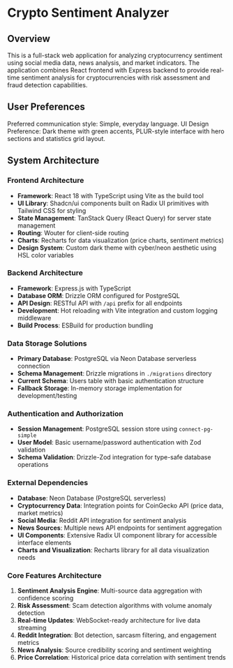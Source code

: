 # Crypto Sentiment Analyzer

## Overview

This is a full-stack web application for analyzing cryptocurrency sentiment using social media data, news analysis, and market indicators. The application combines React frontend with Express backend to provide real-time sentiment analysis for cryptocurrencies with risk assessment and fraud detection capabilities.

## User Preferences

Preferred communication style: Simple, everyday language.
UI Design Preference: Dark theme with green accents, PLUR-style interface with hero sections and statistics grid layout.

## System Architecture

### Frontend Architecture
- **Framework**: React 18 with TypeScript using Vite as the build tool
- **UI Library**: Shadcn/ui components built on Radix UI primitives with Tailwind CSS for styling
- **State Management**: TanStack Query (React Query) for server state management
- **Routing**: Wouter for client-side routing
- **Charts**: Recharts for data visualization (price charts, sentiment metrics)
- **Design System**: Custom dark theme with cyber/neon aesthetic using HSL color variables

### Backend Architecture
- **Framework**: Express.js with TypeScript
- **Database ORM**: Drizzle ORM configured for PostgreSQL
- **API Design**: RESTful API with `/api` prefix for all endpoints
- **Development**: Hot reloading with Vite integration and custom logging middleware
- **Build Process**: ESBuild for production bundling

### Data Storage Solutions
- **Primary Database**: PostgreSQL via Neon Database serverless connection
- **Schema Management**: Drizzle migrations in `./migrations` directory
- **Current Schema**: Users table with basic authentication structure
- **Fallback Storage**: In-memory storage implementation for development/testing

### Authentication and Authorization
- **Session Management**: PostgreSQL session store using `connect-pg-simple`
- **User Model**: Basic username/password authentication with Zod validation
- **Schema Validation**: Drizzle-Zod integration for type-safe database operations

### External Dependencies
- **Database**: Neon Database (PostgreSQL serverless)
- **Cryptocurrency Data**: Integration points for CoinGecko API (price data, market metrics)
- **Social Media**: Reddit API integration for sentiment analysis
- **News Sources**: Multiple news API endpoints for sentiment aggregation
- **UI Components**: Extensive Radix UI component library for accessible interface elements
- **Charts and Visualization**: Recharts library for all data visualization needs

### Core Features Architecture
1. **Sentiment Analysis Engine**: Multi-source data aggregation with confidence scoring
2. **Risk Assessment**: Scam detection algorithms with volume anomaly detection
3. **Real-time Updates**: WebSocket-ready architecture for live data streaming
4. **Reddit Integration**: Bot detection, sarcasm filtering, and engagement metrics
5. **News Analysis**: Source credibility scoring and sentiment weighting
6. **Price Correlation**: Historical price data correlation with sentiment trends
